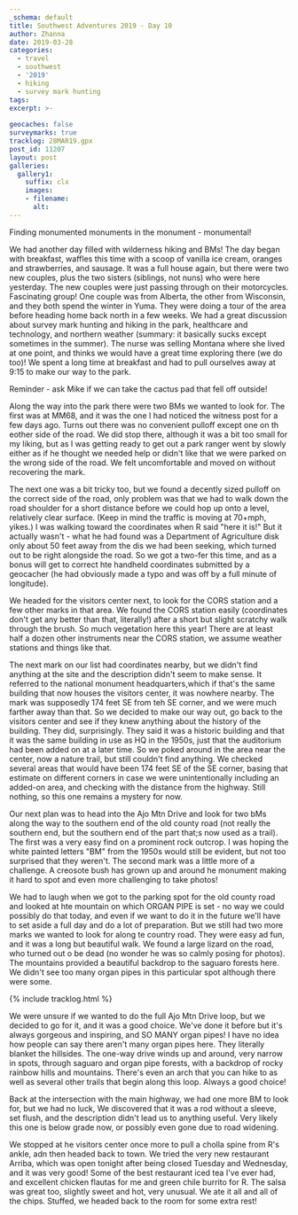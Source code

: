 ```yaml
---
_schema: default
title: Southwest Adventures 2019 - Day 10
author: Zhanna
date: 2019-03-28
categories: 
  - travel
  - southwest
  - '2019'
  - hiking
  - survey mark hunting
tags:
excerpt: >-
  
geocaches: false
surveymarks: true
tracklog: 28MAR19.gpx
post_id: 11207
layout: post  
galleries:
  gallery1:
    suffix: clx
    images:
    - filename: 
      alt:                                       
---
```


Finding monumented monuments in the monument - monumental!

We had another day filled with wilderness hiking and BMs! The day began with breakfast, waffles this time with a scoop of vanilla ice cream, oranges and strawberries, and sausage. It was a full house again, but there were two new couples, plus the two sisters (siblings, not nuns) who were here yesterday. The new couples were just passing through on their motorcycles. Fascinating group! One couple was from Alberta, the other from Wisconsin, and they both spend the winter in Yuma. They were doing a tour of the area before heading home back north in a few weeks. We had a great discussion about survey mark hunting and hiking in the park, healthcare and technology, and northern weather (summary: it basically sucks except sometimes in the summer). The nurse was selling Montana where she lived at one point, and thinks we would have a great time exploring there (we do too)! We spent a long time at breakfast and had to pull ourselves away at 9:15 to make our way to the park. 

Reminder - ask Mike if we can take the cactus pad that fell off outside!

Along the way into the park there were two BMs we wanted to look for. The first was at MM68, and it was the one I had noticed the witness post for a few days ago. Turns out there was no convenient pulloff except one on th eother side of the road. We did stop there, although it was a bit too small for my liking, but as I was getting ready to get out a park ranger went by slowly either as if he thought we needed help or didn't like that we were parked on the wrong side of the road. We felt uncomfortable and moved on without recovering the mark.

The next one was a bit tricky too, but we found a decently sized pulloff on the correct side of the road, only problem was that we had to walk down the road shoulder for a short distance before we could hop up onto a level, relatively clear surface. (Keep in mind the traffic is moving at 70+mph, yikes.) I was walking toward the coordinates when R said "here it is!" But it actually wasn't - what he had found was a Department of Agriculture disk only about 50 feet away from the dis we had been seeking, which turned out to be right alongside the road. So we got a two-fer this time, and as a bonus will get to correct hte handheld coordinates submitted by a geocacher (he had obviously made a typo and was off by a full minute of longitude).

We headed for the visitors center next, to look for the CORS station and a few other marks in that area. We found the CORS station easily (coordinates don't get any better than that, literally!) after a short but slight scratchy walk through the brush. So much vegetation here this year! There are at least half a dozen other instruments near the CORS station, we assume weather stations and things like that. 

The next mark on our list had coordinates nearby, but we didn't find anything at the site and the description didn't seem to make sense. It referred to the national monument headquarters,which if that's the same building that now houses the visitors center, it was nowhere nearby. The mark was supposedly 174 feet SE from teh SE corner, and we were much farther away than that. So we decided to make our way out, go back to the visitors center and see if they knew anything about the history of the building. They did, surprisingly. They said it was a historic building and that it was the same building in use as HQ in the 1950s, just that the auditorium had been added on at a later time. So we poked around in the area near the center, now a nature trail, but still couldn't find anything. We checked several areas that would have been 174 feet SE of the SE corner, basing that estimate on different corners in case we were unintentionally including an added-on area, and checking with the distance from the highway. Still nothing, so this one remains a mystery for now.

Our next plan was to head into the Ajo Mtn Drive and look for two bMs along the way to the southern end of the old county road (not really the southern end, but the southern end of the part that;s now used as a trail). The first was a very easy find on a prominent rock outcrop. I was hoping the white painted letters "BM" from the 1950s would still be evident, but not too surprised that they weren't. The second mark was a little more of a challenge. A creosote bush has grown up and around he monument making it hard to spot and even more challenging to take photos! 

We had to laugh when we got to the parking spot for the old county road and looked at hte mountain on which ORGAN PIPE is set - no way we could possibly do that today, and even if we want to do it in the future we'll have to set aside a full day and do a lot of preparation. But we still had two more marks we wanted to look for along te country road. They were easy ad fun, and it was a long but beautiful walk. We found a large lizard on the road, who turned out o be dead (no wonder he was so calmly posing for photos). The mountains provided a beautiful backdrop to the saguaro forests here. We didn't see too many organ pipes in this particular spot although there were some. 

{% include tracklog.html %}

We were unsure if we wanted to do the full Ajo Mtn Drive loop, but we decided to go for it, and it was a good choice. We've done it before but it's always gorgeous and inspiring, and SO MANY organ pipes! I have no idea how people can say there aren't many organ pipes here. They literally blanket the hillsides. The one-way drive winds up and around, very narrow in spots, through saguaro and organ pipe forests, with a backdrop of rocky rainbow hills and mountains. There's even an arch that you can hike to as well as several other trails that begin along this loop. Always a good choice!

Back at the intersection with the main highway, we had one more BM to look for, but we had no luck, We discovered that it was a rod without a sleeve, set flush, and the description didn't lead us to anything useful. Very likely this one is below grade now, or possibly even gone due to road widening.

We stopped at he visitors center once more to pull a cholla spine from R's ankle, adn then headed back to town. We tried the very new restaurant Arriba, which was open tonight after being closed Tuesday and Wednesday, and it was very good! Some of the best restaurant iced tea I've ever had, and excellent chicken flautas for me and green chile burrito for R. The salsa was great too, slightly sweet and hot, very unusual. We ate it all and all of the chips. Stuffed, we headed back to the room for some extra rest!
